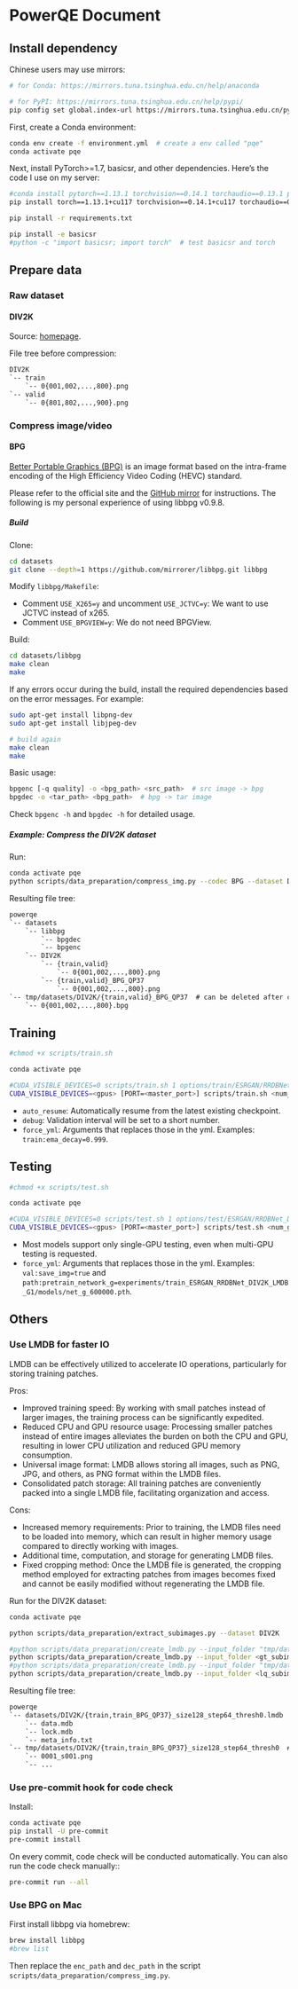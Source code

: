 # PowerQE Document

## Install dependency

Chinese users may use mirrors:

```bash
# for Conda: https://mirrors.tuna.tsinghua.edu.cn/help/anaconda

# for PyPI: https://mirrors.tuna.tsinghua.edu.cn/help/pypi/
pip config set global.index-url https://mirrors.tuna.tsinghua.edu.cn/pypi/web/simple
```

First, create a Conda environment:

```bash
conda env create -f environment.yml  # create a env called "pqe"
conda activate pqe
```

Next, install PyTorch>=1.7, basicsr, and other dependencies. Here’s the code I use on my server:

```bash
#conda install pytorch==1.13.1 torchvision==0.14.1 torchaudio==0.13.1 pytorch-cuda=11.7 -c pytorch -c nvidia
pip install torch==1.13.1+cu117 torchvision==0.14.1+cu117 torchaudio==0.13.1 --extra-index-url https://download.pytorch.org/whl/cu117

pip install -r requirements.txt

pip install -e basicsr
#python -c "import basicsr; import torch"  # test basicsr and torch
```

## Prepare data

### Raw dataset

#### DIV2K

Source: [homepage](https://data.vision.ee.ethz.ch/cvl/DIV2K).

File tree before compression:

```txt
DIV2K
`-- train
    `-- 0{001,002,...,800}.png
`-- valid
    `-- 0{801,802,...,900}.png
```

### Compress image/video

#### BPG

[Better Portable Graphics (BPG)](https://bellard.org/bpg) is an image format based on the intra-frame encoding of the High Efficiency Video Coding (HEVC) standard.

Please refer to the official site and the [GitHub mirror](https://github.com/mirrorer/libbpg/blob/master/README) for instructions. The following is my personal experience of using libbpg v0.9.8.

##### Build

Clone:

```bash
cd datasets
git clone --depth=1 https://github.com/mirrorer/libbpg.git libbpg
```

Modify `libbpg/Makefile`:

- Comment `USE_X265=y` and uncomment `USE_JCTVC=y`: We want to use JCTVC instead of x265.
- Comment `USE_BPGVIEW=y`: We do not need BPGView.

Build:

```bash
cd datasets/libbpg
make clean
make
```

If any errors occur during the build, install the required dependencies based on the error messages. For example:

```bash
sudo apt-get install libpng-dev
sudo apt-get install libjpeg-dev

# build again
make clean
make
```

Basic usage:

```bash
bpgenc [-q quality] -o <bpg_path> <src_path>  # src image -> bpg
bpgdec -o <tar_path> <bpg_path>  # bpg -> tar image
```

Check `bpgenc -h` and `bpgdec -h` for detailed usage.

##### Example: Compress the DIV2K dataset

Run:

```bash
conda activate pqe
python scripts/data_preparation/compress_img.py --codec BPG --dataset DIV2K
```

Resulting file tree:

```txt
powerqe
`-- datasets
    `-- libbpg
        `-- bpgdec
        `-- bpgenc
    `-- DIV2K
        `-- {train,valid}
            `-- 0{001,002,...,800}.png
        `-- {train,valid}_BPG_QP37
            `-- 0{001,002,...,800}.png
`-- tmp/datasets/DIV2K/{train,valid}_BPG_QP37  # can be deleted after compression
    `-- 0{001,002,...,800}.bpg
```

## Training

```bash
#chmod +x scripts/train.sh

conda activate pqe

#CUDA_VISIBLE_DEVICES=0 scripts/train.sh 1 options/train/ESRGAN/RRDBNet_DIV2K_LMDB_G1.yml --auto_resume
CUDA_VISIBLE_DEVICES=<gpus> [PORT=<master_port>] scripts/train.sh <num_gpus> <cfg_path> [--auto_resume] [--debug] [--force_yml <key>=<value>]
```

- `auto_resume`: Automatically resume from the latest existing checkpoint.
- `debug`: Validation interval will be set to a short number.
- `force_yml`: Arguments that replaces those in the yml. Examples: `train:ema_decay=0.999`.

## Testing

```bash
#chmod +x scripts/test.sh

conda activate pqe

#CUDA_VISIBLE_DEVICES=0 scripts/test.sh 1 options/test/ESRGAN/RRDBNet_DIV2K_LMDB_G1_latest.yml --force_yml path:pretrain_network_g=experiments/train_ESRGAN_RRDBNet_DIV2K_LMDB_G1/models/net_g_600000.pth
CUDA_VISIBLE_DEVICES=<gpus> [PORT=<master_port>] scripts/test.sh <num_gpus> <cfg_path> [--force_yml <key>=<value>]
```

- Most models support only single-GPU testing, even when multi-GPU testing is requested.
- `force_yml`: Arguments that replaces those in the yml. Examples: `val:save_img=true` and `path:pretrain_network_g=experiments/train_ESRGAN_RRDBNet_DIV2K_LMDB_G1/models/net_g_600000.pth`.

## Others

### Use LMDB for faster IO

LMDB can be effectively utilized to accelerate IO operations, particularly for storing training patches.

Pros:

- Improved training speed: By working with small patches instead of larger images, the training process can be significantly expedited.
- Reduced CPU and GPU resource usage: Processing smaller patches instead of entire images alleviates the burden on both the CPU and GPU, resulting in lower CPU utilization and reduced GPU memory consumption.
- Universal image format: LMDB allows storing all images, such as PNG, JPG, and others, as PNG format within the LMDB files.
- Consolidated patch storage: All training patches are conveniently packed into a single LMDB file, facilitating organization and access.

Cons:

- Increased memory requirements: Prior to training, the LMDB files need to be loaded into memory, which can result in higher memory usage compared to directly working with images.
- Additional time, computation, and storage for generating LMDB files.
- Fixed cropping method: Once the LMDB file is generated, the cropping method employed for extracting patches from images becomes fixed and cannot be easily modified without regenerating the LMDB file.

Run for the DIV2K dataset:

```bash
conda activate pqe

python scripts/data_preparation/extract_subimages.py --dataset DIV2K

#python scripts/data_preparation/create_lmdb.py --input_folder "tmp/datasets/DIV2K/train_size128_step64_thresh0" --lmdb_path "datasets/DIV2K/train_size128_step64_thresh0.lmdb"
python scripts/data_preparation/create_lmdb.py --input_folder <gt_subimages_folder> --lmdb_path <gt_lmdb_path>
#python scripts/data_preparation/create_lmdb.py --input_folder "tmp/datasets/DIV2K/train_BPG_QP37_size128_step64_thresh0" --lmdb_path "datasets/DIV2K/train_BPG_QP37_size128_step64_thresh0.lmdb"
python scripts/data_preparation/create_lmdb.py --input_folder <lq_subimages_folder> --lmdb_path <lq_lmdb_path>
```

Resulting file tree:

```txt
powerqe
`-- datasets/DIV2K/{train,train_BPG_QP37}_size128_step64_thresh0.lmdb
    `-- data.mdb
    `-- lock.mdb
    `-- meta_info.txt
`-- tmp/datasets/DIV2K/{train,train_BPG_QP37}_size128_step64_thresh0  # can be deleted
    `-- 0001_s001.png
    `-- ...
```

### Use pre-commit hook for code check

Install:

```bash
conda activate pqe
pip install -U pre-commit
pre-commit install
```

On every commit, code check will be conducted automatically. You can also run the code check manually::

```bash
pre-commit run --all
```

### Use BPG on Mac

First install libbpg via homebrew:

```bash
brew install libbpg
#brew list
```

Then replace the `enc_path` and `dec_path` in the script `scripts/data_preparation/compress_img.py`.
